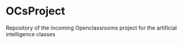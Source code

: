 # OCsProject
Repository of the incoming Openclassrooms project for the artificial intelligence classes
